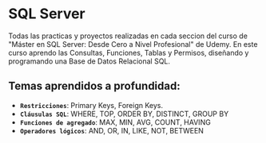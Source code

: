 # SQL Server
Todas las practicas y proyectos realizadas en cada seccion del curso de "Máster en SQL Server: Desde Cero a Nivel Profesional" de Udemy.
En este curso aprendo las Consultas, Funciones, Tablas y Permisos, diseñando y programando una Base de Datos Relacional SQL.

## Temas aprendidos a profundidad:
- **`Restricciones`**: Primary Keys, Foreign Keys.
- **`Cláusulas SQL`**: WHERE, TOP, ORDER BY, DISTINCT, GROUP BY
- **`Funciones de agregado`**: MAX, MIN, AVG, COUNT, HAVING
- **`Operadores lógicos`**: AND, OR, IN, LIKE, NOT, BETWEEN
